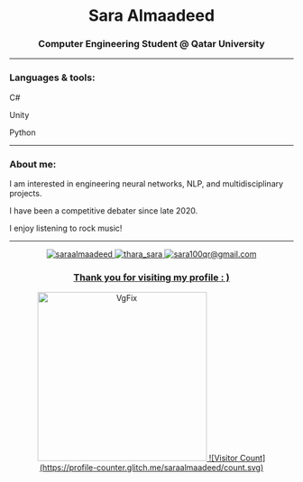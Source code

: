 <h1 align="center">Sara Almaadeed</h1>
<h3 align="center">Computer Engineering Student @ Qatar University</h3>
 
---
  
<h3 align="left">Languages & tools:</h3>
<p align="left">C#
<p align="left">Unity
<p align="left">Python

---

<h3 align="left">About me:</h3>
<p align="left"> I am interested in engineering neural networks, NLP, and multidisciplinary projects.
<p align="left"> I have been a competitive debater since late 2020.
<p align="left"> I enjoy listening to rock music!
 
---
<p align="center"> <a href="https://instagram.com/saraalmaadeed" target="blank"><img src="https://img.shields.io/badge/instagram-saraalmaadeed-blueviolet" alt="saraalmaadeed" /> <a href="https://twitter.com/thara_sara" target="blank"><img src="https://img.shields.io/badge/twitter-thara__sara-blue" alt="thara_sara" /> <img src="https://img.shields.io/badge/gmail-sara100qr%40gmail.com-red" alt="sara100qr@gmail.com" />
 
<h3 align="center">Thank you for visiting my profile : ) </h3>
<p align="center"><img width="300" alt="VgFix" src="https://user-images.githubusercontent.com/68820968/181122924-56dbcfb1-9211-4204-8267-cbd4c362bc21.png">
![Visitor Count](https://profile-counter.glitch.me/saraalmaadeed/count.svg)

